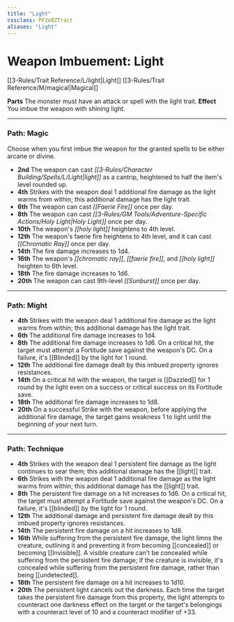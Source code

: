 ```yaml
---
title: "Light"
cssclass: PF2eBZTrait
aliases: "Light"
---
```


# Weapon Imbuement: Light
[[3-Rules/Trait Reference/L/light|Light]] [[3-Rules/Trait Reference/M/magical|Magical]]

**Parts** The monster must have an attack or spell with the light trait.
**Effect** You imbue the weapon with shining light.

* * *

### Path: Magic  
Choose when you first imbue the weapon for the granted spells to be either arcane or divine.

*   **2nd** The weapon can cast _[[3-Rules/Character Building/Spells/L/Light|light]]_ as a cantrip, heightened to half the item's level rounded up.
*   **4th** Strikes with the weapon deal 1 additional fire damage as the light warms from within; this additional damage has the light trait.
*   **6th** The weapon can cast _[[Faerie Fire]]_ once per day.
*   **8th** The weapon can cast _[[3-Rules/GM Tools/Adventure-Specific Actions/Holy Light|Holy Light]]_ once per day.
*   **10th** The weapon's _[[holy light]]_ heightens to 4th level.
*   **12th** The weapon's faerie fire heightens to 4th level, and it can cast _[[Chromatic Ray]]_ once per day.
*   **14th** The fire damage increases to 1d4.
*   **16th** The weapon's _[[chromatic ray]]_, _[[faerie fire]]_, and _[[holy light]]_ heighten to 6th level.
*   **18th** The fire damage increases to 1d6.
*   **20th** The weapon can cast 9th-level _[[Sunburst]]_ once per day.

* * *

### Path: Might
*   **4th** Strikes with the weapon deal 1 additional fire damage as the light warms from within; this additional damage has the light trait.
*   **6th** The additional fire damage increases to 1d4.
*   **8th** The additional fire damage increases to 1d6. On a critical hit, the target must attempt a Fortitude save against the weapon's DC. On a failure, it's [[Blinded]] by the light for 1 round.
*   **12th** The additional fire damage dealt by this imbued property ignores resistances.
*   **14th** On a critical hit with the weapon, the target is [[Dazzled]] for 1 round by the light even on a success or critical success on its Fortitude save.
*   **18th** The additional fire damage increases to 1d8.
*   **20th** On a successful Strike with the weapon, before applying the additional fire damage, the target gains weakness 1 to light until the beginning of your next turn.

* * *

### Path: Technique
*   **4th** Strikes with the weapon deal 1 persistent fire damage as the light continues to sear them; this additional damage has the [[light]] trait.
*   **6th** Strikes with the weapon deal 1 additional fire damage as the light warms from within; this additional damage has the [[light]] trait.
*   **8th** The persistent fire damage on a hit increases to 1d6. On a critical hit, the target must attempt a Fortitude save against the weapon's DC. On a failure, it's [[blinded]] by the light for 1 round.
*   **12th** The additional damage and persistent fire damage dealt by this imbued property ignores resistances.
*   **14th** The persistent fire damage on a hit increases to 1d8.
*   **16th** While suffering from the persistent fire damage, the light limns the creature, outlining it and preventing it from becoming [[concealed]] or becoming [[Invisible]]. A visible creature can't be concealed while suffering from the persistent fire damage; if the creature is invisible, it's concealed while suffering from the persistent fire damage, rather than being [[undetected]].
*   **18th** The persistent fire damage on a hit increases to 1d10.
*   **20th** The persistent light cancels out the darkness. Each time the target takes the persistent fire damage from this property, the light attempts to counteract one darkness effect on the target or the target's belongings with a counteract level of 10 and a counteract modifier of +33.